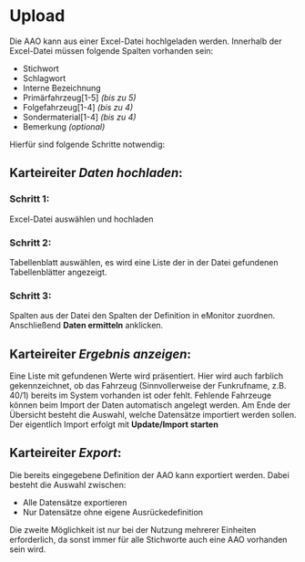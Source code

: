 # Upload

Die AAO kann aus einer Excel-Datei hochlgeladen werden. Innerhalb der Excel-Datei müssen folgende Spalten vorhanden 
sein:

* Stichwort
* Schlagwort
* Interne Bezeichnung
* Primärfahrzeug\[1-5\] _(bis zu 5)_
* Folgefahrzeug\[1-4\] _(bis zu 4)_
* Sondermaterial\[1-4\] _(bis zu 4)_
* Bemerkung _(optional)_

Hierfür sind folgende Schritte notwendig:

## Karteireiter _Daten hochladen_:

### Schritt 1:

Excel-Datei auswählen und hochladen

### Schritt 2:

Tabellenblatt auswählen, es wird eine Liste der in der Datei gefundenen Tabellenblätter angezeigt.

### Schritt 3:

Spalten aus der Datei den Spalten der Definition in eMonitor zuordnen. Anschließend **Daten ermitteln** anklicken.

## Karteireiter _Ergebnis anzeigen_:

Eine Liste mit gefundenen Werte wird präsentiert. Hier wird auch farblich gekennzeichnet, ob das Fahrzeug 
(Sinnvollerweise der Funkrufname, z.B. 40/1) bereits im System vorhanden ist oder fehlt. Fehlende Fahrzeuge können beim 
Import der Daten automatisch angelegt werden.
Am Ende der Übersicht besteht die Auswahl, welche Datensätze importiert werden sollen. Der eigentlich Import erfolgt 
mit **Update/Import starten**

## Karteireiter _Export_:

Die bereits eingegebene Definition der AAO kann exportiert werden. Dabei besteht die Auswahl zwischen:

* Alle Datensätze exportieren
* Nur Datensätze ohne eigene Ausrückedefinition

Die zweite Möglichkeit ist nur bei der Nutzung mehrerer Einheiten erforderlich, da sonst immer für alle Stichworte auch 
eine AAO vorhanden sein wird.
